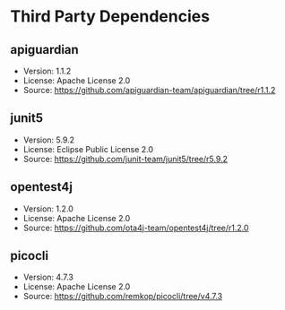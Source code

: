 # Third Party Dependencies

## apiguardian

 * Version: 1.1.2
 * License: Apache License 2.0
 * Source: https://github.com/apiguardian-team/apiguardian/tree/r1.1.2

## junit5

 * Version: 5.9.2
 * License: Eclipse Public License 2.0
 * Source: https://github.com/junit-team/junit5/tree/r5.9.2

## opentest4j

 * Version: 1.2.0
 * License: Apache License 2.0
 * Source: https://github.com/ota4j-team/opentest4j/tree/r1.2.0

## picocli

 * Version: 4.7.3
 * License: Apache License 2.0
 * Source: https://github.com/remkop/picocli/tree/v4.7.3
